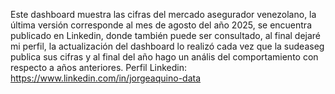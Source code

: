Este dashboard muestra las cifras del mercado asegurador venezolano, la última versión corresponde al mes de agosto del año 2025, se encuentra publicado en Linkedin, donde también puede ser 
consultado, al final dejaré mi perfil, la actualización del dashboard lo realizó cada vez que la sudeaseg publica sus cifras y al final del año hago un anális del comportamiento con respecto
a años anteriores. 
Perfil Linkedin: https://www.linkedin.com/in/jorgeaquino-data 

